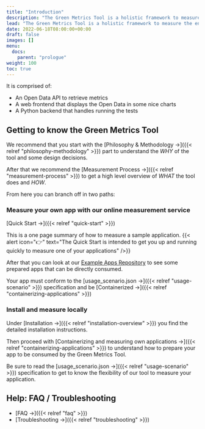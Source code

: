 ```yaml
---
title: "Introduction"
description: "The Green Metrics Tool is a holistic framework to measure the energy / co2 of your application."
lead: "The Green Metrics Tool is a holistic framework to measure the energy / co2 of your application."
date: 2022-06-18T08:00:00+00:00
draft: false
images: []
menu:
  docs:
    parent: "prologue"
weight: 100
toc: true
---
```


It is comprised of:
- An Open Data API to retrieve metrics
- A web frontend that displays the Open Data in some nice charts
- A Python backend that handles running the tests


## Getting to know the Green Metrics Tool

We recommend that you start with the [Philosophy & Methodology →]({{< relref "philosophy-methodology" >}}) part 
to understand the *WHY* of the tool and some design decisions.

After that we recommend the [Measurement Process →]({{< relref "measurement-process" >}}) to get a high level overview
of *WHAT* the tool does and *HOW*.

From here you can branch off in two paths:

### Measure your own app with our online measurement service

[Quick Start →]({{< relref "quick-start" >}}) 

This is a one page summary of how to measure a sample application.
{{< alert icon="👉" text="The Quick Start is intended to get you up and running quickly to measure one of your applications" />}}

After that you can look at our [Example Apps Repository](https://github.com/green-coding-berlin/example-applications) to see some prepared apps that can be directly consumed.

Your app must conform to the [usage_scenario.json →]({{< relref "usage-scenario" >}}) specification and be [Containerized →]({{< relref "containerizing-applications" >}})


### Install and measure locally
Under [Installation →]({{< relref "installation-overview" >}}) you find the detailed installation instructions.

Then proceed with [Containerizing and measuring own applications →]({{< relref "containerizing-applications" >}}) to understand
how to prepare your app to be consumed by the Green Metrics Tool.

Be sure to read the [usage_scenario.json →]({{< relref "usage-scenario" >}}) specification to get to know the flexibility of 
our tool to measure your application.


## Help: FAQ / Troubleshooting

- [FAQ →]({{< relref "faq" >}})
- [Troubleshooting →]({{< relref "troubleshooting" >}})
